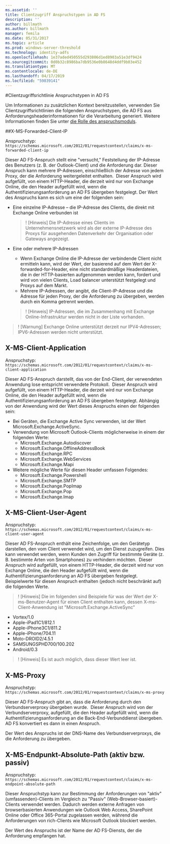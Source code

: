 ```yaml
---
ms.assetid: ''
title: Clientzugriff Anspruchstypen in AD FS
description: ''
author: billmath
ms.author: billmath
manager: femila
ms.date: 05/31/2017
ms.topic: article
ms.prod: windows-server-threshold
ms.technology: identity-adfs
ms.openlocfilehash: 1e37aded450555d293806d1ed8903a51e3df9424
ms.sourcegitcommit: 0d0b32c8986ba7db9536e0b8648d4ddf9b03e452
ms.translationtype: MT
ms.contentlocale: de-DE
ms.lasthandoff: 04/17/2019
ms.locfileid: "59839141"
---
```

#<a name="client-access-policy-claim-types-in-ad-fs"></a>Clientzugriffsrichtlinie Anspruchstypen in AD FS

Um Informationen zu zusätzlichen Kontext bereitzustellen, verwenden Sie Clientzugriffsrichtlinien die folgenden Anspruchstypen, die AD FS aus Anforderungsheaderinformationen für die Verarbeitung generiert.  Weitere Informationen finden Sie unter [die Rolle des anspruchsmoduls](../technical-reference/the-role-of-the-claims-engine.md).

##<a name="x-ms-forwarded-client-ip"></a>X-MS-Forwarded-Client-IP

Anspruchstyp: `https://schemas.microsoft.com/2012/01/requestcontext/claims/x-ms-forwarded-client-ip`

Dieser AD FS-Anspruch stellt eine "versucht," Feststellung der IP-Adresse des Benutzers (z. B. der Outlook-Client) und die Anforderung dar. Dieser Anspruch kann mehrere IP-Adressen, einschließlich der Adresse von jedem Proxy, der die Anforderung weitergeleitet enthalten.  Dieser Anspruch wird aufgefüllt, von einem HTTP-Header, die derzeit wird nur von Exchange Online, die den Header aufgefüllt wird, wenn die Authentifizierungsanforderung an AD FS übergeben festgelegt. Der Wert des Anspruchs kann es sich um eine der folgenden sein:


- Eine einzelne IP-Adresse – die IP-Adresse des Clients, die direkt mit Exchange Online verbunden ist

    >! [Hinweis] Die IP-Adresse eines Clients im Unternehmensnetzwerk wird als der externe IP-Adresse des Proxys für ausgehenden Datenverkehr der Organisation oder Gateways angezeigt.

- Eine oder mehrere IP-Adressen
    - Wenn Exchange Online die IP-Adresse der verbindende Client nicht ermitteln kann, wird der Wert, der basierend auf dem Wert der X-forwarded-for-Header, eine nicht standardmäßige Headerdateien, die in der HTTP-basierten aufgenommen werden kann, fordert und wird von vielen Clients, Load balancer unterstützt festgelegt und Proxys auf dem Markt.
    - Mehrere IP-Adressen, der angibt, die Client-IP-Adresse und die Adresse für jeden Proxy, der die Anforderung zu übergeben, werden durch ein Komma getrennt werden.

    >! [Hinweis] IP-Adressen, die im Zusammenhang mit Exchange Online-Infrastruktur werden nicht in der Liste vorhanden.


>! [Warnung] Exchange Online unterstützt derzeit nur IPV4-Adressen; IPV6-Adressen werden nicht unterstützt. 


## <a name="x-ms-client-application"></a>X-MS-Client-Application

Anspruchstyp: `https://schemas.microsoft.com/2012/01/requestcontext/claims/x-ms-client-application`

Dieser AD FS-Anspruch darstellt, das von der End-Client, der verwendeten Anwendung lose entspricht verwendete Protokoll.  Dieser Anspruch wird aufgefüllt, von einem HTTP-Header, die derzeit wird nur von Exchange Online, die den Header aufgefüllt wird, wenn die Authentifizierungsanforderung an AD FS übergeben festgelegt. Abhängig von der Anwendung wird der Wert dieses Anspruchs einen der folgenden sein:



- Bei Geräten, die Exchange Active Sync verwenden, ist der Wert Microsoft.Exchange.ActiveSync. 
- Verwendung von Microsoft Outlook-Clients möglicherweise in einem der folgenden Werte:
    - Microsoft.Exchange.Autodiscover
    - Microsoft.Exchange.OfflineAddressBook
    - Microsoft.Exchange.RPC
    - Microsoft.Exchange.WebServices
    - Microsoft.Exchange.Mapi
- Weitere mögliche Werte für diesen Header umfassen Folgendes:
    - Microsoft.Exchange.Powershell
    - Microsoft.Exchange.SMTP
    - Microsoft.Exchange.PopImap
    - Microsoft.Exchange.Pop
    - Microsoft.Exchange.Imap

## <a name="x-ms-client-user-agent"></a>X-MS-Client-User-Agent

Anspruchstyp: `https://schemas.microsoft.com/2012/01/requestcontext/claims/x-ms-client-user-agent`

Dieser AD FS-Anspruch enthält eine Zeichenfolge, um den Gerätetyp darstellen, den vom Client verwendet wird, um den Dienst zuzugreifen. Dies kann verwendet werden, wenn Kunden den Zugriff für bestimmte Geräte (z. B. bestimmte Arten von Smartphones) zu verhindern möchten.  Dieser Anspruch wird aufgefüllt, von einem HTTP-Header, die derzeit wird nur von Exchange Online, die den Header aufgefüllt wird, wenn die Authentifizierungsanforderung an AD FS übergeben festgelegt. Beispielwerte für diesen Anspruch enthalten (jedoch nicht beschränkt auf) die folgenden Werte.
>! [Hinweis] Die im folgenden sind Beispiele für was der Wert der X-ms-Benutzer-Agent für einen Client enthalten kann, dessen X-ms-Client-Anwendung ist "Microsoft.Exchange.ActiveSync"

- Vortex/1.0
- Apple-iPad1C1/812.1
- Apple-iPhone3C1/811.2
- Apple-iPhone/704.11
- Moto-DROID2/4.5.1
- SAMSUNGSPHD700/100.202
- Android/0.3

>! [Hinweis] Es ist auch möglich, dass dieser Wert leer ist.


## <a name="x-ms-proxy"></a>X-MS-Proxy

Anspruchstyp: `https://schemas.microsoft.com/2012/01/requestcontext/claims/x-ms-proxy`

Dieser AD FS-Anspruch gibt an, dass die Anforderung durch den Verbundserverproxy übergeben wurde.  Dieser Anspruch wird von der Verbundserverproxy, aufgefüllt, die den Header aufgefüllt wird, wenn die Authentifizierungsanforderung an die Back-End-Verbunddienst übergeben. AD FS konvertiert es dann in einen Anspruch. 

Der Wert des Anspruchs ist der DNS-Name des Verbundserverproxys, die die Anforderung zu übergeben.

## <a name="x-ms-endpoint-absolute-path-active-vs-passive"></a>X-MS-Endpunkt-Absolute-Path (aktiv bzw. passiv)

Anspruchstyp: `https://schemas.microsoft.com/2012/01/requestcontext/claims/x-ms-endpoint-absolute-path`

Dieser Anspruchstyp kann zur Bestimmung der Anforderungen von "aktiv" (umfassenden)-Clients im Vergleich zu "Passiv" (Web-Browser-basiert)-Clients verwendet werden. Dadurch werden externe Anfragen von browserbasierten Anwendungen wie Outlook Web Access, SharePoint Online oder Office 365-Portal zugelassen werden, während die Anforderungen von rich-Clients wie Microsoft Outlook blockiert werden.

Der Wert des Anspruchs ist der Name der AD FS-Diensts, der die Anforderung empfangen hat.
